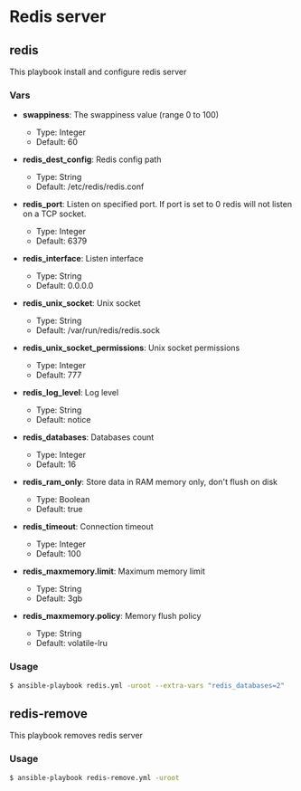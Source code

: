 Redis server
==========

## redis

This playbook install and configure redis server

### Vars

* **swappiness**: The swappiness value (range 0 to 100)
    * Type: Integer
    * Default: 60

* **redis_dest_config**: Redis config path
    * Type: String
    * Default: /etc/redis/redis.conf

* **redis_port**: Listen on specified port. If port is set to 0 redis will not listen on a TCP socket.
    * Type: Integer
    * Default: 6379

* **redis_interface**: Listen interface
    * Type: String
    * Default: 0.0.0.0

* **redis_unix_socket**: Unix socket
    * Type: String
    * Default: /var/run/redis/redis.sock

* **redis_unix_socket_permissions**: Unix socket permissions
    * Type: Integer
    * Default: 777

* **redis_log_level**: Log level
    * Type: String
    * Default: notice

* **redis_databases**: Databases count
    * Type: Integer
    * Default: 16

* **redis_ram_only**: Store data in RAM memory only, don't flush on disk
    * Type: Boolean
    * Default: true

* **redis_timeout**: Connection timeout
    * Type: Integer
    * Default: 100

* **redis_maxmemory.limit**: Maximum memory limit
    * Type: String
    * Default: 3gb

* **redis_maxmemory.policy**: Memory flush policy
    * Type: String
    * Default: volatile-lru

### Usage

``` bash
$ ansible-playbook redis.yml -uroot --extra-vars "redis_databases=2"
```

## redis-remove

This playbook removes redis server

### Usage

``` bash
$ ansible-playbook redis-remove.yml -uroot
```